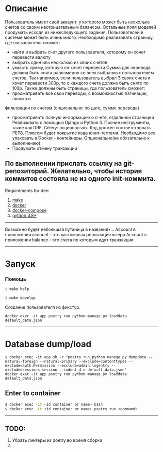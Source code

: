 # Описание
Пользователь имеет свой аккаунт, у которого может быть несколько счетов со
своим неотрицательным балансом. Остальные поля моделей продумать исходя из
нижеследующего задания.
Пользователей в системе может быть очень много.
Необходимо реализовать страницу, где пользователь сможет:
- найти и выбрать счет другого пользователя, которому он хочет перевести
валюту
- выбрать один или несколько из своих счетов
- указать сумму, которую он хочет перевести
Сумма для перевода должна быть снята равномерно со всех выбранных
пользователем счетов. Так например, если пользователь выбрал 3 своих счета и хочет
перевести 300р, то с каждого счета должно быть снято по 100р.
Также должны быть страницы, где пользователь сможет:
- просматривать все свои переводы, с возможностью пагинации, поиска и

фильтрации по счетам (опционально: по дате, сумме перевода)

- просматривать полную информацию о счете, отдельной страницей
Реализовать с помощью Django и Python 3. Прочие инструменты, такие как DRF,
Celery: опциональны.
Код должен соответствовать PEP8.
Плюсом будет покрытие кода юнит-тестами.
Необходимо все упаковать в Docker - контейнеры.
Опционально(не обязательно к выполнению):
- Продумать отмену транзакции

По выполнении прислать ссылку на git-репозиторий. Желательно, чтобы история
коммитов состояла не из одного init-коммита.
---
Requirements for dev:
1. [make](https://www.gnu.org/software/make/)
2. [docker](https://docs.docker.com/engine/install/)
3. [docker-compose](https://docs.docker.com/compose/install/)
4. [python 3.8+](https://www.python.org/downloads/release/python-380/)
---

Возможно будет небольшая путаница в названиях... 
Ассount в приложении account - это кастоманая реализация юзера
Account в приложении balance - это счета по которым идут транзакции.

---


# Запуск

### Помощь
```makefile
$ make help
```
```makefile
$ make develop
```
Создание пользователя из фикстур.
```shell
docker exec -it app poetry run python manage.py loaddata default_data.json
```


---
# Database dump/load
```shell
$ docker exec -it app sh -c "poetry run python manage.py dumpdata --natural-foreign --natural-primary --exclude=contenttypes --exclude=auth.Permission --exclude=admin.logentry --exclude=sessions.session --indent 4 > default_data.json"
docker exec -it app poetry run python manage.py loaddata default_data.json
```
## Enter to container
```sh
$ docker exec -it <id container or name> bash
$ docker exec -it <id container or name> poetry run <command>
```
---
## TODO:
1. Убрать линтеры из poetry во время сборки
2. 
